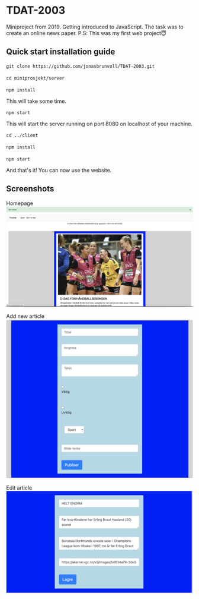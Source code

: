 # TDAT-2003
 Miniproject from 2019. Getting introduced to JavaScript. The task was to create an online news paper. 
 P.S: This was my first web project😇

<h2>Quick start installation guide</h2>

```
git clone https://github.com/jonasbrunvoll/TDAT-2003.git

cd miniprosjekt/server
 
npm install
```

This will take some time.
```
npm start
```
This will start the server running on port 8080 on localhost of your machine.
```
cd ../client

npm install

npm start
```

And that's it! You can now use the website. 


<h2>Screenshots</h2>

Homepage
![Screenshot](screenshots/newspaper_screenshot_4.png)

Add new article
![Screenshot](screenshots/newspaper_screenshot_2.png)

Edit article 
![Screenshot](screenshots/newspaper_screenshot_3.png)

